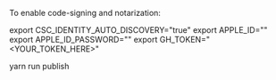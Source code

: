 To enable code-signing and notarization:

export CSC_IDENTITY_AUTO_DISCOVERY="true"
export APPLE_ID="<your Apple ID>"
export APPLE_ID_PASSWORD="<your Apple Password>"
export GH_TOKEN="<YOUR_TOKEN_HERE>"

yarn run publish
